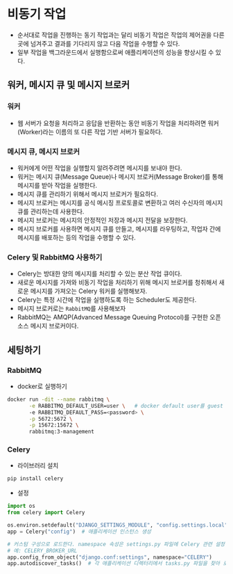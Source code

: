 # 비동기 작업
- 순서대로 작업을 진행하는 동기 작업과는 달리 비동기 작업은 작업의 제어권을 다른 곳에 넘겨주고 결과를 기다리지 않고 다음 작업을 수행할 수 있다.
- 일부 작업을 백그라운드에서 실행함으로써 애플리케이션의 성능을 향상시킬 수 있다.

## 워커, 메시지 큐 및 메시지 브로커

### 워커
- 웹 서버가 요청을 처리하고 응답을 반환하는 동안 비동기 작업을 처리하려면 워커(Worker)라는 이름의 또 다른 작업 기반 서버가 필요하다.

### 메시지 큐, 메시지 브로커
- 워커에게 어떤 작업을 실행할지 알려주려면 메시지를 보내야 한다.
- 워커는 메시지 큐(Message Queue)나 메시지 브로커(Message Broker)를 통해 메시지를 받아 작업을 실행한다.
- 메시지 큐를 관리하기 위해서 메시지 브로커가 필요하다.
- 메시지 브로커는 메시지를 공식 메시징 프로토콜로 변환하고 여러 수신자의 메시지 큐를 관리하는데 사용한다.
- 메시지 브로커는 메시지의 안정적인 저장과 메시지 전달을 보장한다.
- 메시지 브로커를 사용하면 메시지 큐를 만들고, 메시지를 라우팅하고, 작업자 간에 메시지를 배포하는 등의 작업을 수행할 수 있다.

### Celery 및 RabbitMQ 사용하기
- Celery는 방대한 양의 메시지를 처리할 수 있는 분산 작업 큐이다.
- 새로운 메시지를 가져와 비동기 작업을 처리하기 위해 메시지 브로커를 청취해서 새로운 메시지를 가져오는 Celery 워커를 실행해보자.
- Celery는 특정 시간에 작업을 실행하도록 하는 Scheduler도 제공한다.
- 메시지 브로커로는 `RabbitMQ`를 사용해보자
- RabbitMQ는 AMQP(Advanced Message Queuing Protocol)를 구현한 오픈 소스 메시지 브로커이다.

## 세팅하기

### RabbitMQ

- docker로 실행하기
```bash
docker run -dit --name rabbitmq \
       -e RABBITMQ_DEFAULT_USER=user \   # docker default user를 guest 대신 설정하기
       -e RABBITMQ_DEFAULT_PASS=<password> \
       -p 5672:5672 \
       -p 15672:15672 \
       rabbitmq:3-management
```

### Celery
- 라이브러리 설치
```bash
pip install celery
```
- 설정
```python
import os
from celery import Celery

os.environ.setdefault("DJANGO_SETTINGS_MODULE", "config.settings.local")
app = Celery("config")  # 애플리케이션 인스턴스 생성

# 커스텀 구성으로 로드한다. namespace 속성은 settings.py 파일에 Celery 관련 설정이 가질 접두사를 지정한다.
# 예: CELERY_BROKER_URL
app.config_from_object("django.conf:settings", namespace="CELERY")
app.autodiscover_tasks()  # 각 애플리케이션 디렉터리에서 tasks.py 파일을 찾아 로드한다.
```
